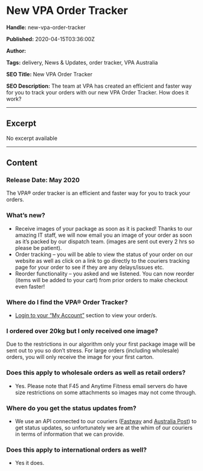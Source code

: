 # New VPA Order Tracker

**Handle:** new-vpa-order-tracker

**Published:** 2020-04-15T03:36:00Z

**Author:**  

**Tags:** delivery, News & Updates, order tracker, VPA Australia

**SEO Title:** New VPA Order Tracker

**SEO Description:** The team at VPA has created an efficient and faster way for you to track your orders with our new VPA Order Tracker. How does it work?

---

## Excerpt

No excerpt available

---

## Content

### Release Date: May 2020

The VPA® order tracker is an efficient and faster way for you to track your orders.

### What’s new?

- Receive images of your package as soon as it is packed! Thanks to our amazing IT staff, we will now email you an image of your order as soon as it’s packed by our dispatch team. (images are sent out every 2 hrs so please be patient).
- Order tracking – you will be able to view the status of your order on our website as well as click on a link to go directly to the couriers tracking page for your order to see if they are any delays/issues etc.
- Reorder functionality – you asked and we listened. You can now reorder (items will be added to your cart) from prior orders to make checkout even faster!

### Where do I find the VPA® Order Tracker?

- [Login to your “My Account”](https://vpa-australia.myshopify.com/account/login) section to view your order/s.

### I ordered over 20kg but I only received one image?

Due to the restrictions in our algorithm only your first package image will be sent out to you so don’t stress. For large orders (including wholesale) orders, you will only receive the image for your first carton.

### Does this apply to wholesale orders as well as retail orders?

- Yes. Please note that F45 and Anytime Fitness email servers do have size restrictions on some attachments so images may not come through.

### Where do you get the status updates from?

- We use an API connected to our couriers ([Fastway](https://www.fastway.com.au/) and [Australia Post](https://auspost.com.au/)) to get status updates, so unfortunately we are at the whim of our couriers in terms of information that we can provide.

### Does this apply to international orders as well?

- Yes it does.


